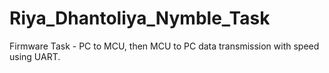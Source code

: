 # Riya_Dhantoliya_Nymble_Task
Firmware Task - PC to MCU, then MCU to PC data transmission with speed using UART.

